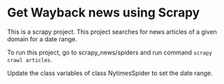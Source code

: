 
# Get Wayback news using Scrapy

This is a scrapy project. This project searches for news articles of a given domain for a date range.

To run this project, go to scrapy_news/spiders and run command `scrapy crawl articles`.

Update the class variables of class NytimesSpider to set the date range.